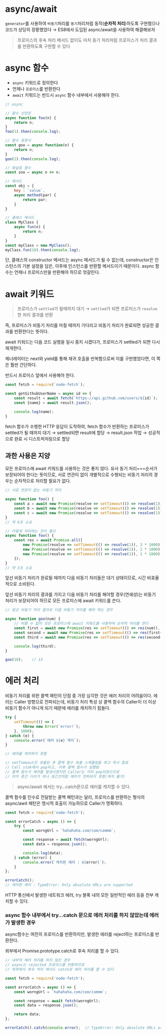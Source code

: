 # async/await

`generator`를 사용하여 `비동기`처리를 `동기`처리처럼 동작(**순차적 처리**)하도록 구현했으나 코드가 상당히 장황했었다 → ES8에서 도입된 async/await을 사용하여 해결해보자

> 프로미스의 후속 처리 메서드 없이도 마치 동기 처리처럼 프로미스가 처리 결과를 반환하도록 구현할 수 있다
> 

# async 함수

- `async` 키워드로 정의한다
- 언제나 `프로미스`를 반환한다
- `await` 키워드는 반드시 `async` 함수 내부에서 사용해야 한다.

```jsx
// async

// 함수 선언문
async function foo(n) {
    return n;
}
foo(1).then(console.log);

// 함수 표현식
const goo = async function(n) {
    return n;
}
goo(2).then(console.log);

// 화살표 함수
const zoo = async n => n;

// 메서드
const obj = {
    key : `value`,
    async method(par) {
        return par;
    }
}

// 클래스 메서드
class MyClass {
    async fun(n) {
        return n;
    }
}
const myClass = new MyClass();
myClass.fun(10).then(console.log);
```

단, 클래스의 constructor 메서드는 async 메서드가 될 수 없는데, constructor은 인스턴스의 기본 설정을 담은, 이후에 인스턴스를 반환할 메서드이기 때문이다. async 함수는 언제나 프로미스만을 반환해야 하므로 엇갈린다.

# await 키워드

> 프로미스가 `settled`가 될때까지 대기 → `settled`가 되면 프로미스가 `resolve`한 처리 결과를 반환
> 

즉, 프로미스가 비동기 처리를 마칠 때까지 기다리고 비동기 처리가 완료되면 성공한 결과를 반환한다는 뜻이다.

await 키워드는 다음 코드 실행을 일시 중지 시켰다가, 프로미스가 settled가 되면 다시 재개한다.

제너레이터는 next와 yield를 통해 재귀 호출을 반복함으로써 이를 구현했었다면, 이 쪽은 훨씬 간단하다.

 반드시 프로미스 앞에서 사용해야 한다.

```jsx
const fetch = require(`node-fetch`);

const getGithubUserName = async id => {
    const result = await fetch(`https://api.github.com/users/${id}`);
    const {name} = await result.json();

    console.log(name);
}
```

fetch 함수가 수행한 HTTP 응답이 도착하여, fetch 함수가 반환하는 프로미스가 settled가 될 때까지 대기 → settled되면 result에 할당 → result.json 작업 → 성공적으로 완료 시 디스트럭처링으로 할당

## 과한 사용은 지양

모든 프로미스에 await 키워드를 사용하는 것은 좋지 않다. 유사 동기 처리===순서가 보장되어야 한다는 뜻이므로, 서로 연관이 없이 개별적으로 수행되는 비동기 처리의 경우는 순차적으로 처리할 필요가 없다.

```jsx
// 서로 연관이 없는 비동기 처리

async function foo() {
    const a = await new Promise(resolve => setTimeout(() => resolve(1)), 3 * 1000);
    const b = await new Promise(resolve => setTimeout(() => resolve(1)), 2 * 1000);
    const c = await new Promise(resolve => setTimeout(() => resolve(1)), 1 * 1000);
}
// 약 6초 소요

// 이렇게 처리하는 것이 좋다
async function foo() {
    const res = await Promise.all([
        new Promise(resolve => setTimeout(() => resolve(1)), 3 * 1000),
        new Promise(resolve => setTimeout(() => resolve(1)), 2 * 1000),
        new Promise(resolve => setTimeout(() => resolve(1)), 1 * 1000),
    ]);
}
// 약 3초 소요
```

앞선 비동기 처리가 완료될 때까지 다음 비동기 처리들은 대기 상태이므로, 시간 비효율적으로 소비된다.

앞선 비동기 처리의 결과를 가지고 다음 비동기 처리를 해야할 경우(연쇄성)는 비동기 처리가 보장되어야 하므로 모든 프로미스에 await 키워드를 쓴다.

```jsx
// 앞선 비동기 처리 결과로 다음 비동기 처리를 해야 하는 경우

async function goo(num) {
    // 어쩔 수 없이 모든 프로미스에 await 키워드를 사용하여 순차적 처리를 한다
    const first = await new Promise(res => setTimeout(() => res(num)), 3000);
    const second = await new Promise(res => setTimeout(() => res(first+1)), 3000);
    const third = await new Promise(res => setTimeout(() => res(second+2)), 3000);

    console.log(third);
}

goo(10);    // 13
```

# 에러 처리

비동기 처리를 위한 콜백 패턴의 단점 중 가장 심각한 것은 에러 처리의 어려움이다. 에러는 Caller 방향으로 전파되는데, 비동기 처리 특성 상 콜백 함수의 Caller이 더 이상 비동기 함수가 아니게 되기 때문에 에러를 캐치하기 힘들다.

```jsx
try {
    setTimeout(() => {
        throw new Error(`error!`);
    }, 1000);
} catch (e) {
    console.error(`에러 ${e} 캐치`);
}   

// 에러를 캐치하지 못함

// setTimeout은 호출된 후 콜백 함수 호출 스케줄링을 하고 즉시 종료
// Call stak에서 pop되고, 이후 콜백 함수가 실행됨
// 콜백 함수가 에러를 발생시켰지만 Caller는 이미 pop되었으므로
// 마치 중간 다리가 하나 끊긴것처럼 에러가 전파되지 못함(캐치 불가)
```

> async/await 에서는 try…catch문으로 에러를 캐치할 수 있다.
> 

콜백 함수를 인수로 전달받는 콜백 패턴과는 달리, 프로미스를 반환하는 형식의 async/awit 패턴은 명시적 호출이 가능하므로 Caller가 명확하다.

```jsx
const fetch = require('node-fetch');

const errorCatch = async () => {
    try {
        const worngUrl = `hahahaha.com/com/commm`;

        const response = await fetch(worngUrl);
        const data = response.json();

        console.log(data);
    } catch (error) {
        console.error(`캐치한 에러 : ${error}`);
    }
};

errorCatch();
// 캐치한 에러 : TypeError: Only absolute URLs are supported
```

HTTP 통신에서 발생한 네트워크 에러, try 블록 내의 모든 일반적인 에러 등을 전부 캐치할 수 있다.

### async 함수 내부에서 try…catch 문으로 에러 처리를 하지 않았는데 에러가 발생한 경우

async함수는 여전히 프로미스를 반환하지만, 발생한 에러를 reject하는 프로미스를 반환한다.

외부에서 Promise.prototype.catch로 후속 처리를 할 수 있다.

```jsx
// 내부적 에러 처리를 하지 않은 경우
// async는 rejected 프로미스를 반환하므로
// 외부에서 후속 처리 메서드 catch로 에러 처리를 할 수 있다

const fetch = require('node-fetch');

const errorCatch = async () => {
    const worngUrl = `hahahaha.com/com/commm`;

    const response = await fetch(worngUrl);
    const data = response.json();

    return data;
};

errorCatch().catch(console.error);  // TypeError: Only absolute URLs are supported
```
